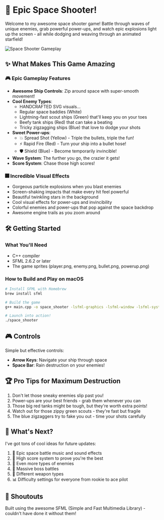 # 🚀 Epic Space Shooter! 

Welcome to my awesome space shooter game! Battle through waves of unique enemies, grab powerful power-ups, and watch epic explosions light up the screen - all while dodging and weaving through an animated starfield!

![Space Shooter Gameplay](screenshots/gameplay.gif)

## ✨ What Makes This Game Amazing

### 🎮 Epic Gameplay Features
- **Awesome Ship Controls**: Zip around space with super-smooth movement!
- **Cool Enemy Types**:
  - HANDCRAFTED SVG visuals...
  - Regular space baddies (White)
  - Lightning-fast scout ships (Green) that'll keep you on your toes
  - Beefy tank ships (Red) that can take a beating
  - Tricky zigzagging ships (Blue) that love to dodge your shots
- **Sweet Power-ups**:
  - 💥 Spread Shot (Yellow) - Triple the bullets, triple the fun!
  - ⚡ Rapid Fire (Red) - Turn your ship into a bullet hose!
  - 🛡️ Shield (Blue) - Become temporarily invincible!
- **Wave System**: The further you go, the crazier it gets!
- **Score System**: Chase those high scores!

### 🎆 Incredible Visual Effects
- Gorgeous particle explosions when you blast enemies
- Screen-shaking impacts that make every hit feel powerful
- Beautiful twinkling stars in the background
- Cool visual effects for power-ups and invincibility
- Colorful enemies and power-ups that pop against the space backdrop
- Awesome engine trails as you zoom around

## 🛠️ Getting Started

### What You'll Need
- C++ compiler
- SFML 2.6.2 or later
- The game sprites (player.png, enemy.png, bullet.png, powerup.png)

### How to Build and Play on macOS
```bash
# Install SFML with Homebrew
brew install sfml

# Build the game
g++ main.cpp -o space_shooter -lsfml-graphics -lsfml-window -lsfml-system

# Launch into action!
./space_shooter
```

## 🎮 Controls

Simple but effective controls:
- **Arrow Keys**: Navigate your ship through space
- **Space Bar**: Rain destruction on your enemies!

## 🏆 Pro Tips for Maximum Destruction

1. Don't let those sneaky enemies slip past you!
2. Power-ups are your best friends - grab them whenever you can
3. Those big red tanks might be tough, but they're worth extra points!
4. Watch out for those zippy green scouts - they're fast but fragile
5. The blue zigzaggers try to fake you out - time your shots carefully

## 🚀 What's Next?

I've got tons of cool ideas for future updates:
1. 🎵 Epic space battle music and sound effects
2. 👑 High score system to prove you're the best
3. 👾 Even more types of enemies
4. 💪 Massive boss battles
5. 🔫 Different weapon types
6. 📊 Difficulty settings for everyone from rookie to ace pilot

## 🙏 Shoutouts

Built using the awesome SFML (Simple and Fast Multimedia Library) - couldn't have done it without them!
